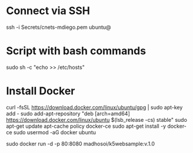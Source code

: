 
# Connect via SSH

ssh -i Secrets/cnets-mdiego.pem ubuntu@<externalip>

# Script with bash commands

sudo sh -c "echo <internalip> <hostname> >> /etc/hosts"

# Install Docker

curl -fsSL https://download.docker.com/linux/ubuntu/gpg | sudo apt-key add -
sudo add-apt-repository "deb [arch=amd64] https://download.docker.com/linux/ubuntu $(lsb_release -cs) stable"
sudo apt-get update
apt-cache policy docker-ce
sudo apt-get install -y docker-ce
sudo usermod -aG docker ubuntu

sudo docker run -d -p 80:8080 madhosoi/k5websample:v.1.0